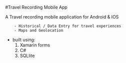#Travel Recording Mobile App

A Travel recording mobile application for Android & IOS 

        - Historical / Data Entry for travel experiences
        - Maps and Geolocation

   - built using:
       1. Xamarin forms
       2. C#
       3. SQLlite
